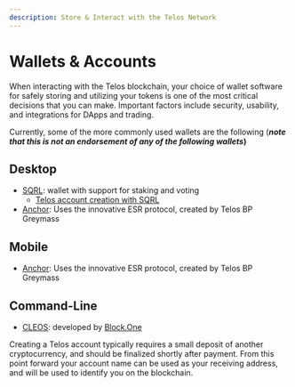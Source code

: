 ```yaml
---
description: Store & Interact with the Telos Network
---
```


# Wallets & Accounts

When interacting with the Telos blockchain, your choice of wallet software for safely storing and utilizing your tokens is one of the most critical decisions that you can make. Important factors include security, usability, and integrations for DApps and trading.

Currently, some of the more commonly used wallets are the following (_**note that this is not an endorsement of any of the following wallets**_**)**

## **Desktop**

* [SQRL](https://sqrlwallet.io): wallet with support for staking and voting
  * [Telos account creation with SQRL](https://trybe.one/how-to-create-and-open-a-telos-account-using-sqrl/)
* [Anchor](https://greymass.com/en/anchor): Uses the innovative ESR protocol, created by Telos BP Greymass

## **Mobile**

* [Anchor](https://greymass.com/en/anchor): Uses the innovative ESR protocol, created by Telos BP Greymass

## Command-Line

* [CLEOS](../developers/tutorials/cleos.md): developed by [Block.One](https://block.one)

Creating a Telos account typically requires a small deposit of another cryptocurrency, and should be finalized shortly after payment. From this point forward your account name can be used as your receiving address, and will be used to identify you on the blockchain.
